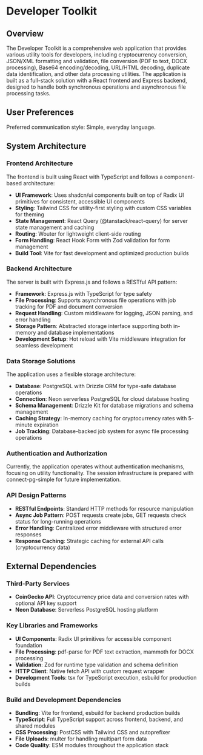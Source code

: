# Developer Toolkit

## Overview

The Developer Toolkit is a comprehensive web application that provides various utility tools for developers, including cryptocurrency conversion, JSON/XML formatting and validation, file conversion (PDF to text, DOCX processing), Base64 encoding/decoding, URL/HTML decoding, duplicate data identification, and other data processing utilities. The application is built as a full-stack solution with a React frontend and Express backend, designed to handle both synchronous operations and asynchronous file processing tasks.

## User Preferences

Preferred communication style: Simple, everyday language.

## System Architecture

### Frontend Architecture
The frontend is built using React with TypeScript and follows a component-based architecture:
- **UI Framework**: Uses shadcn/ui components built on top of Radix UI primitives for consistent, accessible UI components
- **Styling**: Tailwind CSS for utility-first styling with custom CSS variables for theming
- **State Management**: React Query (@tanstack/react-query) for server state management and caching
- **Routing**: Wouter for lightweight client-side routing
- **Form Handling**: React Hook Form with Zod validation for form management
- **Build Tool**: Vite for fast development and optimized production builds

### Backend Architecture
The server is built with Express.js and follows a RESTful API pattern:
- **Framework**: Express.js with TypeScript for type safety
- **File Processing**: Supports asynchronous file operations with job tracking for PDF and document conversion
- **Request Handling**: Custom middleware for logging, JSON parsing, and error handling
- **Storage Pattern**: Abstracted storage interface supporting both in-memory and database implementations
- **Development Setup**: Hot reload with Vite middleware integration for seamless development

### Data Storage Solutions
The application uses a flexible storage architecture:
- **Database**: PostgreSQL with Drizzle ORM for type-safe database operations
- **Connection**: Neon serverless PostgreSQL for cloud database hosting
- **Schema Management**: Drizzle Kit for database migrations and schema management
- **Caching Strategy**: In-memory caching for cryptocurrency rates with 5-minute expiration
- **Job Tracking**: Database-backed job system for async file processing operations

### Authentication and Authorization
Currently, the application operates without authentication mechanisms, focusing on utility functionality. The session infrastructure is prepared with connect-pg-simple for future implementation.

### API Design Patterns
- **RESTful Endpoints**: Standard HTTP methods for resource manipulation
- **Async Job Pattern**: POST requests create jobs, GET requests check status for long-running operations
- **Error Handling**: Centralized error middleware with structured error responses
- **Response Caching**: Strategic caching for external API calls (cryptocurrency data)

## External Dependencies

### Third-Party Services
- **CoinGecko API**: Cryptocurrency price data and conversion rates with optional API key support
- **Neon Database**: Serverless PostgreSQL hosting platform

### Key Libraries and Frameworks
- **UI Components**: Radix UI primitives for accessible component foundation
- **File Processing**: pdf-parse for PDF text extraction, mammoth for DOCX processing
- **Validation**: Zod for runtime type validation and schema definition
- **HTTP Client**: Native fetch API with custom request wrapper
- **Development Tools**: tsx for TypeScript execution, esbuild for production builds

### Build and Development Dependencies
- **Bundling**: Vite for frontend, esbuild for backend production builds
- **TypeScript**: Full TypeScript support across frontend, backend, and shared modules
- **CSS Processing**: PostCSS with Tailwind CSS and autoprefixer
- **File Uploads**: multer for handling multipart form data
- **Code Quality**: ESM modules throughout the application stack